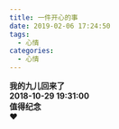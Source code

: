 ```yaml
---
title: 一件开心的事
date: 2019-02-06 17:24:50
tags:
  - 心情
categories:
  - 心情
---
```


<b>我的九儿回来了</b>  
<b>2018-10-29 19:31:00</b>  
<b>值得纪念</b>  
❤️
